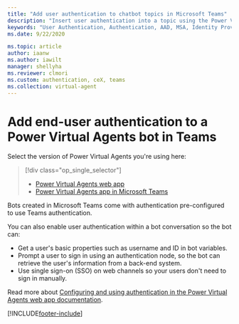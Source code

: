 ```yaml
---
title: "Add user authentication to chatbot topics in Microsoft Teams"
description: "Insert user authentication into a topic using the Power Virtual Agents app in Microsoft Teams to allow your users to sign in directly within a conversation."
keywords: "User Authentication, Authentication, AAD, MSA, Identity Provider, PVA"
ms.date: 9/22/2020

ms.topic: article
author: iaanw
ms.author: iawilt
manager: shellyha
ms.reviewer: clmori
ms.custom: authentication, ceX, teams
ms.collection: virtual-agent
---
```


# Add end-user authentication to a Power Virtual Agents bot in Teams

Select the version of Power Virtual Agents you're using here:

> [!div class="op_single_selector"]
>
> - [Power Virtual Agents web app](../advanced-end-user-authentication.md)
> - [Power Virtual Agents app in Microsoft Teams](advanced-end-user-authentication-teams.md)

Bots created in Microsoft Teams come with authentication pre-configured to use Teams authentication.

You can also enable user authentication within a bot conversation so the bot can:

- Get a user's basic properties such as username and ID in bot variables.
- Prompt a user to sign in using an authentication node, so the bot can retrieve the user's information from a back-end system.
- Use single sign-on (SSO) on web channels so your users don't need to sign in manually.

Read more about [Configuring and using authentication in the Power Virtual Agents web app documentation](../advanced-end-user-authentication.md).

[!INCLUDE[footer-include](../includes/footer-banner.md)]
